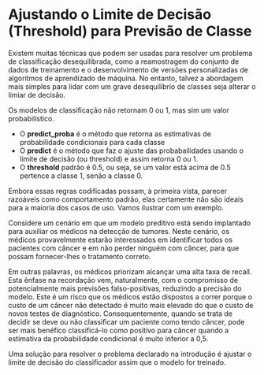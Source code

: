 # **Ajustando o Limite de Decisão (Threshold) para Previsão de Classe**

Existem muitas técnicas que podem ser usadas para resolver um problema de classificação desequilibrada, como a reamostragem do conjunto de dados de treinamento e o desenvolvimento de versões personalizadas de algoritmos de aprendizado de máquina. No entanto, talvez a abordagem mais simples para lidar com um grave desequilíbrio de classes seja alterar o limiar de decisão. 


Os modelos de classificação não retornam 0 ou 1, mas sim um valor probabilístico. 
* O **predict_proba** é o método que retorna as estimativas de probabilidade condicionais para cada classe
* O **predict** é o método que faz o ajuste das probabailidades usando o limite de decisão (ou threshold) e assim retorna 0 ou 1. 
* O **threshold** padrão é 0.5, ou seja, se um valor está acima de 0.5 pertence a classe 1, senão a classe 0.


Embora essas regras codificadas possam, à primeira vista, parecer razoáveis ​​como comportamento padrão, elas certamente não são ideais para a maioria dos casos de uso. Vamos ilustrar com um exemplo.

Considere um cenário em que um modelo preditivo está sendo implantado para auxiliar os médicos na detecção de tumores. Neste cenário, os médicos provavelmente estarão interessados ​​em identificar todos os pacientes com câncer e em não perder ninguém com câncer, para que possam fornecer-lhes o tratamento correto. 

Em outras palavras, os médicos priorizam alcançar uma alta taxa de recall. Esta ênfase na recordação vem, naturalmente, com o compromisso de potencialmente mais previsões falso-positivas, reduzindo a precisão do modelo. Este é um risco que os médicos estão dispostos a correr porque o custo de um câncer não detectado é muito mais elevado do que o custo de novos testes de diagnóstico. Consequentemente, quando se trata de decidir se deve ou não classificar um paciente como tendo câncer, pode ser mais benéfico classificá-lo como positivo para câncer quando a estimativa da probabilidade condicional é muito inferior a 0,5.

Uma solução para resolver o problema declarado na introdução é ajustar o limite de decisão do classificador assim que o modelo for treinado.
